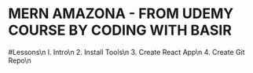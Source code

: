 # MERN AMAZONA - FROM UDEMY COURSE BY CODING WITH BASIR

#Lessons\n
l. Intro\n
2. Install Tools\n
3. Create React App\n
4. Create Git Repo\n
